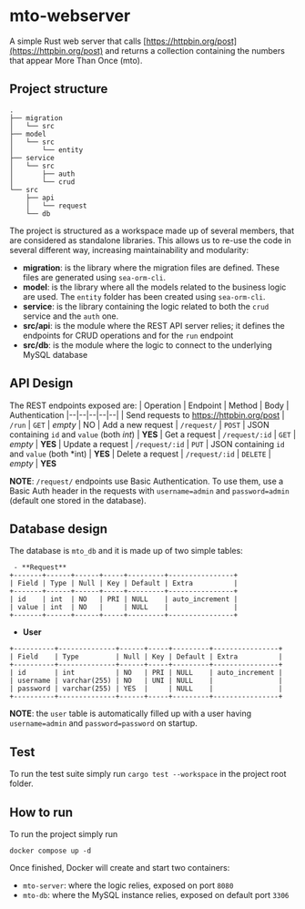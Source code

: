 
# mto-webserver

A simple Rust web server that calls [https://httpbin.org/post](https://httpbin.org/post) and returns a collection containing the numbers that appear More Than Once (mto).


## Project structure
```
.
├── migration
│   └── src
├── model
│   └── src
│       └── entity
├── service
│   └── src
│       ├── auth
│       └── crud
└── src
    ├── api
    │   └── request
    └── db
```

 The project is structured as a workspace made up of several members, that are considered as standalone libraries. This allows us to re-use the code in several different way, increasing maintainability and modularity:
 

 - **migration**: is the library where the migration files are defined. These files are generated using `sea-orm-cli`.
 - **model**: is the library where all the models related to the business logic are used. The `entity` folder has been created using `sea-orm-cli`.
 - **service**: is the library containing the logic related to both the `crud` service and the `auth` one.
 - **src/api**: is the module where the REST API server relies; it defines the endpoints for CRUD operations and for the `run` endpoint
 - **src/db**: is the module where the logic to connect to the underlying MySQL database


## API Design
The REST endpoints exposed are:
| Operation | Endpoint | Method | Body | Authentication
|--|--|--|--|--|
| Send requests to https://httpbin.org/post | `/run` | `GET` | *empty* | NO
| Add a new request | `/request/` | `POST` | JSON containing `id` and `value` (both *int*) | **YES**
| Get a request | `/request/:id` | `GET` | *empty* | **YES**
| Update a request | `/request/:id` | `PUT` | JSON containing `id` and `value` (both *int) | **YES**
| Delete a request | `/request/:id` | `DELETE` | *empty* | **YES**

**NOTE**: `/request/` endpoints use Basic Authentication. To use them, use a Basic Auth header in the requests with `username=admin` and `password=admin` (default one stored in the database).


## Database design
The database is `mto_db` and it is made up of two simple tables:

```
 - **Request** 
+-------+------+------+-----+---------+----------------+
| Field | Type | Null | Key | Default | Extra          |
+-------+------+------+-----+---------+----------------+
| id    | int  | NO   | PRI | NULL    | auto_increment |
| value | int  | NO   |     | NULL    |                |
+-------+------+------+-----+---------+----------------+
```


 - **User**
```
+----------+--------------+------+-----+---------+----------------+
| Field    | Type         | Null | Key | Default | Extra          |
+----------+--------------+------+-----+---------+----------------+
| id       | int          | NO   | PRI | NULL    | auto_increment |
| username | varchar(255) | NO   | UNI | NULL    |                |
| password | varchar(255) | YES  |     | NULL    |                |
+----------+--------------+------+-----+---------+----------------+
```
 
 **NOTE**: the `user` table is automatically filled up with a user having `username=admin` and `password=password` on startup.

## Test
To run the test suite simply run `cargo test --workspace` in the project root folder.

## How to run
To run the project simply run

`docker compose up -d`

Once finished, Docker will create and start two containers:

- `mto-server`: where the logic relies, exposed on port `8080`
- `mto-db`: where the MySQL instance relies, exposed on default port `3306`